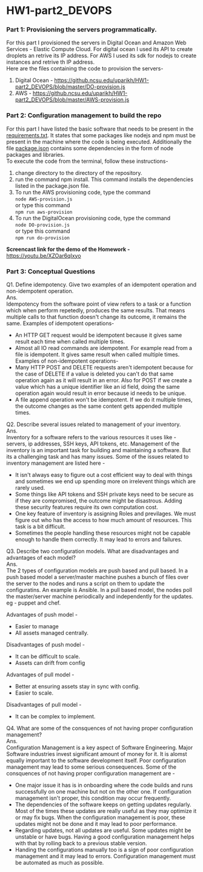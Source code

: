 HW1-part2_DEVOPS
===============

### Part 1: Provisioning the servers programmatically. 
For this part I provisioned the servers in Digital Ocean and Amazon Web Services - Elastic Compute Cloud. For digital ocean I used its API to create droplets an retrive its IP address. For AWS I used its sdk for nodejs to create instances and retrive th IP address.  
Here are the files containing the code to provision the servers-
1. Digital Ocean - https://github.ncsu.edu/uparikh/HW1-part2_DEVOPS/blob/master/DO-provision.js  
2. AWS - https://github.ncsu.edu/uparikh/HW1-part2_DEVOPS/blob/master/AWS-provision.js  
  
### Part 2: Configuration management to build the repo
For this part I have listed the basic software that needs to be present in the [requirements.txt](https://github.ncsu.edu/uparikh/HW1-part2_DEVOPS/blob/master/requirements.txt). It states that some packages like nodejs and npm must be present in the machine where the code is being executed. Additionally the file [package.json](https://github.ncsu.edu/uparikh/HW1-part2_DEVOPS/blob/master/package.json) contains some dependencies in the form of node packages and libraries.  
To execute the code from the terminal, follow these instructions-  
1. change directory to the directory of the repository.  
2. run the command npm install. This command installs the dependencies listed in the package.json file.
3. To run the AWS provisioning code, type the command  
```node AWS-provision.js```  
or type this command   
```npm run aws-provision```  
4. To run the DigitalOcean provisioning code, type the command  
```node DO-provision.js```  
or type this command   
```npm run do-provision```  
  
**Screencast link for the demo of the Homework -** https://youtu.be/XZOar6qIxyo  
  
### Part 3: Conceptual Questions  
  
Q1. Define idempotency. Give two examples of an idempotent operation and non-idempotent operation.  
Ans.  
Idempotency from the software point of view refers to a task or a function which when perform repetedly, produces the same results. That means multiple calls to that function doesn't change its outcome, it remains the same.
Examples of idempotent operations-  
* An HTTP GET request would be idempotent because it gives same result each time when called multiple times.  
* Almost all IO read commands are idempotent. For example read from a file is idempotent. It gives same result when called multiple times.  
Examples of non-idempotent operations-
* Many HTTP POST and DELETE requests aren't idempotent because for the case of DELETE if a value is deleted you can't do that same operation again as it will result in an error. Also for POST if we create a value which has a unique identifier like an id field, doing the same operation again would result in error because id needs to be unique.  
* A file append operation won't be idempotent. If we do it multiple times, the outcome changes as the same content gets appended multiple times.  
  
Q2. Describe several issues related to management of your inventory.  
Ans.  
Inventory for a software refers to the various resources it uses like - servers, ip addresses, SSH keys, API tokens, etc. Management of the inventory is an important task for building and maintaining a software. But its a challenging task and has many issues. Some of the issues related to inventory management are listed here -
* It isn't always easy to figure out a cost efficient way to deal with things and sometimes we end up spending more on irrelevent things which are rarely used.
* Some things like API tokens and SSH private keys need to be secure as if they are compromised, the outcome might be disastrous. Adding these security features require its own computation cost.
* One key feature of inventory is assigning Roles and previlages. We must figure out who has the access to how much amount of resources. This task is a bit difficult.
* Sometimes the people handling these resources might not be capable enough to handle them correctly. It may lead to errors and failures.  
  
Q3. Describe two configuration models. What are disadvantages and advantages of each model?  
Ans.  
The 2 types of configuration models are push based and pull based. In a push based model a server/master machine pushes a bunch of files over the server to the nodes and runs a script on them to update the configuratins. An example is Ansible. In a pull based model, the nodes poll the master/server machine periodically and independently for the updates. eg - puppet and chef.  
  
Advantages of push model -  
* Easier to manage
* All assets managed centrally.  
  
Disadvantages of push model -  
* It can be difficult to scale.
* Assets can drift from config  
  
Advantages of pull model -   
* Better at ensuring assets stay in sync with config.
* Easier to scale.  
  
Disadvantages of pull model -   
* It can be complex to implement. 
  
Q4. What are some of the consquences of not having proper configuration management?  
Ans.  
Configuration Management is a key aspect of Software Engineering. Major Software industries invest significant amount of money for it. It is alomst equally important to the software development itself. Poor configuration management may lead to some serious consequences. Some of the consquences of not having proper configuration management are -  
* One major issue it has is in onboarding where the code builds and runs successfully on one machine but not on the other one. If configuration management isn't proper, this condition may occur frequently. 
* The dependencies of the software keeps on getting updates regularly. Most of the times these updates are really useful as they may optimize it or may fix bugs. When the configuration management is poor, these updates might not be done and it may lead to poor performance.
* Regarding updates, not all updates are useful. Some updates might be unstable or have bugs. Having a good configuration management helps with that by rolling back to a previous stable version.
* Handing the configurations manually too is a sign of poor configuration management and it may lead to errors. Configuration management must be automated as much as possible.





